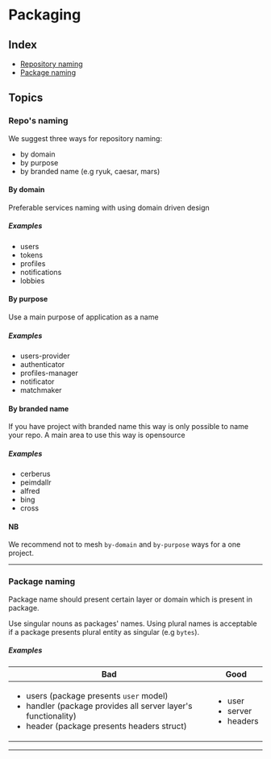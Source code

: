 # Packaging

## Index

- [Repository naming](#repos-naming)
- [Package naming](#package-naming)

## Topics

### Repo's naming

We suggest three ways for repository naming:

- by domain
- by purpose
- by branded name (e.g ryuk, caesar, mars)

#### By domain

Preferable services naming with using domain driven design

##### Examples

- users
- tokens
- profiles
- notifications
- lobbies

#### By purpose

Use a main purpose of application as a name

##### Examples

- users-provider
- authenticator
- profiles-manager
- notificator
- matchmaker

#### By branded name

If you have project with branded name this way is only possible to name your repo. A main area to use this way is opensource

##### Examples

- cerberus
- рeimdallr
- alfred
- bing
- cross

#### NB

We recommend not to mesh `by-domain` and `by-purpose` ways for a one project.

---

### Package naming

Package name should present certain layer or domain which is present in package.

Use singular nouns as packages' names. Using plural names is acceptable if a package presents plural entity as singular (e.g `bytes`).

##### Examples

<table>
<thead><tr><th>Bad</th><th>Good</th></tr></thead>
<tbody>
<tr><td>

- users (package presents `user` model)
- handler (package provides all server layer's functionality)
- header (package presents headers struct)

</td><td>

- user
- server
- headers

</td></tr>
</tbody></table>

---